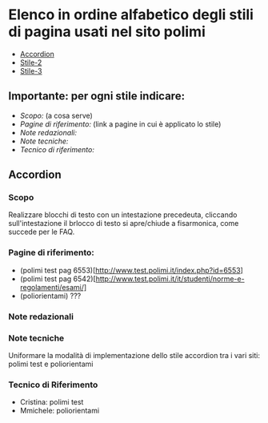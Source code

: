 # Elenco in ordine alfabetico degli stili di pagina usati nel sito polimi
* [Accordion](#accordion)
* [Stile-2](#stile-2)
* [Stile-3](#stile-3)

## Importante: per ogni stile indicare:
- *Scopo:* (a cosa serve)
- *Pagine di riferimento:* (link a pagine in cui è applicato lo stile)
- *Note redazionali:*
- *Note tecniche:*
- *Tecnico di riferimento:*

## Accordion
### Scopo
Realizzare blocchi di testo con un intestazione precedeuta, cliccando sull'intestazione il brlocco di testo si apre/chiude a fisarmonica, come succede per le FAQ.

### Pagine di riferimento:
- (polimi test pag 6553)[http://www.test.polimi.it/index.php?id=6553]
- (polimi test pag 6542)[http://www.test.polimi.it/it/studenti/norme-e-regolamenti/esami/] 
- (poliorientami) ???
### Note redazionali
### Note tecniche
Uniformare la modalità di implementazione dello stile accordion tra i vari siti: polimi test e poliorientami
### Tecnico di Riferimento
- Cristina: polimi test
- Mmichele: poliorientami




